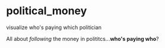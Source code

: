 # political_money
visualize who's paying which politician

All about _following_ the money in polititcs...**who's paying who**?

